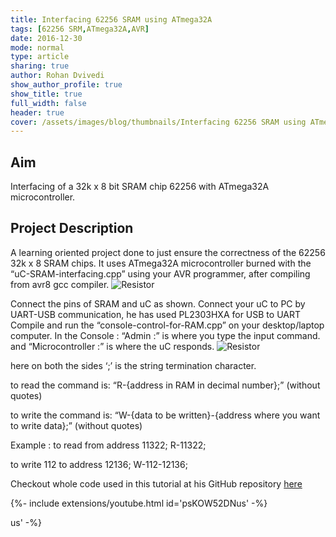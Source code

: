 ```yaml
---
title: Interfacing 62256 SRAM using ATmega32A
tags: [62256 SRM,ATmega32A,AVR]
date: 2016-12-30
mode: normal
type: article
sharing: true
author: Rohan Dvivedi
show_author_profile: true
show_title: true
full_width: false
header: true
cover: /assets/images/blog/thumbnails/Interfacing 62256 SRAM using ATmega32A.png
---
```

## Aim
Interfacing of a 32k x 8 bit SRAM chip 62256 with ATmega32A microcontroller.
<!--more-->

## Project Description
A learning oriented project done to just ensure the correctness of the 62256 32k x 8 SRAM chips. It uses ATmega32A microcontroller burned with the “uC-SRAM-interfacing.cpp” using your AVR programmer, after compiling from avr8 gcc compiler.
<img src="{{site.baseurl}}/assets/images/blog/thumbnails/Interfacing 62256 SRAM using ATmega32A.png" alt="Resistor" width=auto height=auto>

Connect the pins of SRAM and uC as shown. Connect your uC to PC by UART-USB communication, he has used PL2303HXA for USB to UART Compile and run the “console-control-for-RAM.cpp” on your desktop/laptop computer. In the Console : “Admin :” is where you type the input command. and “Microcontroller :” is where the uC responds.
<img src="{{site.baseurl}}/assets/images/blog/Interfacing-SRAM/1.png" alt="Resistor" width=auto height=auto>

here on both the sides ‘;’ is the string termination character.

to read the command is: “R-{address in RAM in decimal number};” (without quotes)

to write the command is: “W-{data to be written}-{address where you want to write data};” (without quotes)

Example : to read from address 11322; R-11322;

to write 112 to address 12136; W-112-12136;

Checkout whole code used in this tutorial at his GitHub repository [here](https://github.com/RohanVDvivedi/Interfacing-62256-32Kx8bit-SRAM-using-ATmega32A)


<div>{%- include extensions/youtube.html id='psKOW52DNus' -%}</div>


us' -%}</div>


